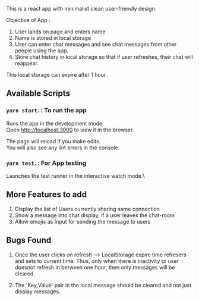This is a react app with minimalist clean user-friendly design. 

Objective of App : 

  1. User lands on page and enters name
  2. Name is stored in local storage
  3. User can enter chat messages and see chat messages from other people using the app.
  4. Store chat history in local storage so that if user refreshes, their chat will reappear.
  
This local storage can expire after 1 hour.


## Available Scripts

### `yarn start`.  : To run the app

Runs the app in the development mode.\
Open [http://localhost:3000](http://localhost:3000) to view it in the browser.

The page will reload if you make edits.\
You will also see any lint errors in the console.

### `yarn test`. :  For App testing

Launches the test runner in the interactive watch mode.\

## More Features to add

  1. Display the list of Users currently sharing same connection
  2. Show a message into chat display, if a user leaves the chat-room
  3. Allow emojis as Input for sending the message to users 
 
## Bugs Found 

  1. Once the user clicks on refresh --> LocalStorage expire time refresers and sets to current time. 
      Thus, only when there is inactivity or user doesnot refresh in between one hour, then only messages will be cleared. 

  2. The 'Key,Value' pair in the local message should be cleared and not just display messages.
  

  



